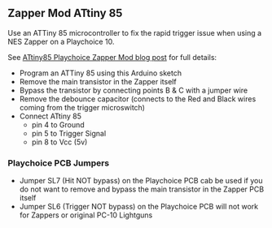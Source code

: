 ## Zapper Mod ATtiny 85

Use an ATTiny 85 microcontroller to fix the rapid trigger issue when using a NES Zapper on a Playchoice 10.

See [ATtiny85 Playchoice Zapper Mod blog post](https://nes4life.wordpress.com/2021/09/18/attiny85-playchoice-zapper-mod/) for full details:

  - Program an ATTiny 85 using this Arduino sketch
  - Remove the main transistor in the Zapper itself
  - Bypass the transistor by connecting points B & C with a jumper wire
  - Remove the debounce capacitor (connects to the Red and Black wires coming from the trigger microswitch)
  - Connect ATtiny 85
    - pin 4 to Ground
    - pin 5 to Trigger Signal
    - pin 8 to Vcc (5v)

### Playchoice PCB Jumpers

  - Jumper SL7 (Hit NOT bypass) on the Playchoice PCB cab be used if you do not want to remove and bypass the main transistor in the Zapper PCB itself
  - Jumper SL6 (Trigger NOT bypass) on the Playchoice PCB will not work for Zappers or original PC-10 Lightguns
